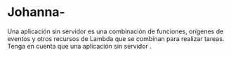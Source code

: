 # Johanna-
Una aplicación sin servidor es una combinación de funciones, orígenes de eventos y otros recursos de Lambda que se combinan para realizar tareas. Tenga en cuenta que una aplicación sin servidor .
